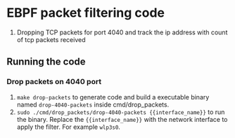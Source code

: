 # EBPF packet filtering code

1. Dropping TCP packets for port 4040 and track the ip address with count of tcp packets received

## Running the code

### Drop packets on 4040 port

1. `make drop-packets` to generate code and build a executable binary named `drop-4040-packets` inside cmd/drop_packets.
2. `sudo ./cmd/drop_packets/drop-4040-packets {{interface_name}}` to run the binary. Replace the `{{interface_name}}` with the network interface to apply the filter. For example `wlp3s0`.
